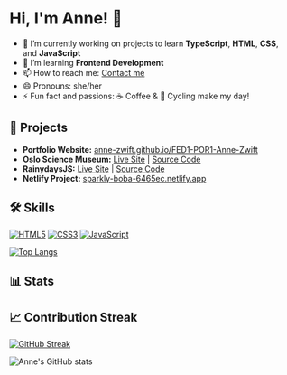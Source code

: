 <!--<p align="center">
  <img src="https://avatars.githubusercontent.com/u/145778485?s=400&u=a658f371eb2b2ef7fe18f4433763b2dcfc1ebb56&v=4&s=160" width="120" style="border-radius:50%;" alt="Anne Zwift"/>
</p>-->


# Hi, I'm Anne! 👋

- 🔭 I’m currently working on projects to learn **TypeScript**, **HTML**, **CSS**, and **JavaScript**
- 🌱 I’m learning **Frontend Development**
- 📫 How to reach me: <a href="mailto:&#x73;&#x79;&#x6b;&#x6c;&#x65;&#x74;&#x75;&#x72;&#x40;&#x69;&#x63;&#x6c;&#x6f;&#x75;&#x64;&#x2e;&#x63;&#x6f;&#x6d;">Contact me</a>
- 😄 Pronouns: she/her
- ⚡ Fun fact and passions: ☕ Coffee & 🚴 Cycling make my day!

## 🚀 Projects

- **Portfolio Website:** [anne-zwift.github.io/FED1-POR1-Anne-Zwift](https://anne-zwift.github.io/FED1-POR1-Anne-Zwift/)
- **Oslo Science Museum:** [Live Site](https://anne-zwift.github.io/Oslo-Science-Museum/) | [Source Code](https://github.com/Anne-Zwift/Oslo-Science-Museum)
- **RainydaysJS:** [Live Site](https://anne-zwift.github.io/RainydaysJS/) | [Source Code](https://github.com/Anne-Zwift/RainydaysJS)
- **Netlify Project:** [sparkly-boba-6465ec.netlify.app](https://sparkly-boba-6465ec.netlify.app/)

## 🛠️ Skills

[![HTML5](https://img.shields.io/badge/HTML5-E34F26?logo=html5&logoColor=white&style=flat)](#)
[![CSS3](https://img.shields.io/badge/CSS3-1572B6?logo=css3&logoColor=white&style=flat)](#)
[![JavaScript](https://img.shields.io/badge/JavaScript-F7DF1E?logo=javascript&logoColor=black&style=flat)](#)

[![Top Langs](https://github-readme-stats.vercel.app/api/top-langs/?username=Anne-Zwift&layout=compact)](https://github.com/anuraghazra/github-readme-stats)
## 📊 Stats

## 📈 Contribution Streak

[![GitHub Streak](https://streak-stats.demolab.com?user=Anne-Zwift&theme=default)](https://git.io/streak-stats)

![Anne's GitHub stats](https://github-readme-stats.vercel.app/api?username=Anne-Zwift&show_icons=true)


<!---
Anne-Zwift/Anne-Zwift is a ✨ special ✨ repository because its `README.md` (this file) appears on your GitHub profile.
You can click the Preview link to take a look at your changes.
--->
